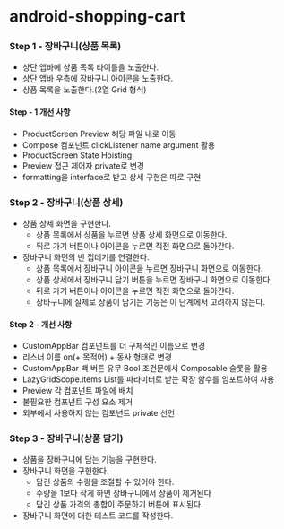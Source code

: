 # android-shopping-cart

### Step 1 - 장바구니(상품 목록)
- 상단 앱바에 상품 목록 타이틀을 노출한다.
- 상단 앱바 우측에 장바구니 아이콘을 노출한다.
- 상품 목록을 노출한다.(2열 Grid 형식)

#### Step - 1 개선 사항
- ProductScreen Preview 해당 파일 내로 이동
- Compose 컴포넌트 clickListener name argument 활용
- ProductScreen State Hoisting
- Preview 접근 제어자 private로 변경
- formatting을 interface로 받고 상세 구현은 따로 구현

### Step 2 - 장바구니(상품 상세)
- 상품 상세 화면을 구현한다.
  - 상품 목록에서 상품을 누르면 상품 상세 화면으로 이동한다.
  - 뒤로 가기 버튼이나 아이콘을 누르면 직전 화면으로 돌아간다.
- 장바구니 화면의 빈 껍데기를 연결한다.
  - 상품 목록에서 장바구니 아이콘을 누르면 장바구니 화면으로 이동한다.
  - 상품 상세에서 장바구니 담기 버튼을 누르면 장바구니 화면으로 이동한다.
  - 뒤로 가기 버튼이나 아이콘을 누르면 직전 화면으로 돌아간다.
  - 장바구니에 실제로 상품이 담기는 기능은 이 단계에서 고려하지 않는다.

#### Step 2 - 개선 사항
- CustomAppBar 컴포넌트를 더 구체적인 이름으로 변경
- 리스너 이름 on(+ 목적어) + 동사 형태로 변경
- CustomAppBar 백 버튼 유무 Bool 조건문에서 Composable 슬롯을 활용
- LazyGridScope.items List<T>를 파라미터로 받는 확장 함수를 임포트하여 사용
- Preview 각 컴포넌트 파일에 배치
- 불필요한 컴포넌트 구성 요소 제거
- 외부에서 사용하지 않는 컴포넌트 private 선언

### Step 3 - 장바구니(상품 담기)
- 상품을 장바구니에 담는 기능을 구현한다.
- 장바구니 화면을 구현한다.
  - 담긴 상품의 수량을 조절할 수 있어야 한다.
  - 수량을 1보다 작게 하면 장바구니에서 상품이 제거된다
  - 담긴 상품 가격의 총합이 주문하기 버튼에 표시된다.
- 장바구니 화면에 대한 테스트 코드를 작성한다.